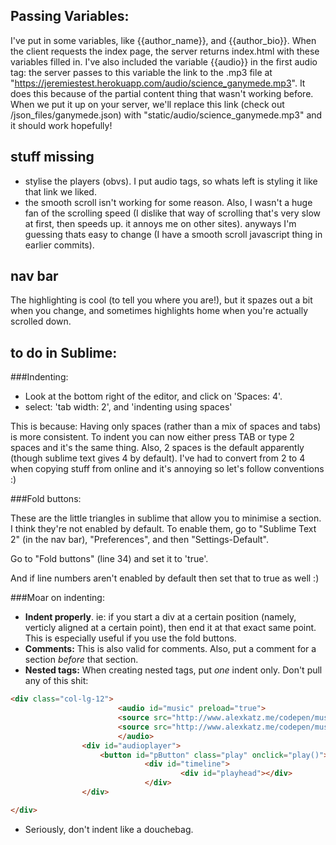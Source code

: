 ## Passing Variables:

I've put in some variables, like {{author\_name}}, and {{author\_bio}}. When the client requests the index page, the server returns index.html with these variables filled in. I've also included the variable {{audio}} in the first audio tag: the server passes to this variable the link to the .mp3 file at "https://jeremiestest.herokuapp.com/audio/science_ganymede.mp3". It does this because of the partial content thing that wasn't working before. When we put it up on your server, we'll replace this link (check out /json\_files/ganymede.json) with "static/audio/science\_ganymede.mp3" and it should work hopefully!

## stuff missing

- stylise the players (obvs). I put audio tags, so whats left is styling it like that link we liked.
- the smooth scroll isn't working for some reason. Also, I wasn't a huge fan of the scrolling speed (I dislike that way of scrolling that's very slow at first, then speeds up. it annoys me on other sites). anyways I'm guessing thats easy to change (I have a smooth scroll javascript thing in earlier commits).

## nav bar

The highlighting is cool (to tell you where you are!), but it spazes out a bit when you change, and sometimes highlights home when you're actually scrolled down.

## to do in Sublime:

###Indenting:

- Look at the bottom right of the editor, and click on 'Spaces: 4'.
- select: 'tab width: 2', and 'indenting using spaces'

This is because: Having only spaces (rather than a mix of spaces and tabs) is more consistent. To indent you can now either press TAB or type 2 spaces and it's the same thing. Also, 2 spaces is the default apparently (though sublime text gives 4 by default). I've had to convert from 2 to 4 when copying stuff from online and it's annoying so let's follow conventions :)

###Fold buttons:

These are the little triangles in sublime that allow you to minimise a section. I think they're not enabled by default. To enable them, go to "Sublime Text 2" (in the nav bar), "Preferences", and then "Settings-Default".

Go to "Fold buttons" (line 34) and set it to 'true'.

And if line numbers aren't enabled by default then set that to true as well :)

###Moar on indenting:

- **Indent properly**. ie: if you start a div at a certain position (namely, verticly aligned at a certain point), then end it at that exact same point. This is especially useful if you use the fold buttons.
- **Comments:** This is also valid for comments. Also, put a comment for a section *before* that section.
- **Nested tags:** When creating nested tags, put *one* indent only. Don't pull any of this shit:


```html
<div class="col-lg-12">
						<audio id="music" preload="true">
						<source src="http://www.alexkatz.me/codepen/music/interlude.mp3">
						<source src="http://www.alexkatz.me/codepen/music/interlude.ogg">
						</audio>
				<div id="audioplayer">
					<button id="pButton" class="play" onclick="play()"></button>
							  <div id="timeline">
									  <div id="playhead"></div>
							  </div>
				</div>

</div>
```

- Seriously, don't indent like a douchebag.


